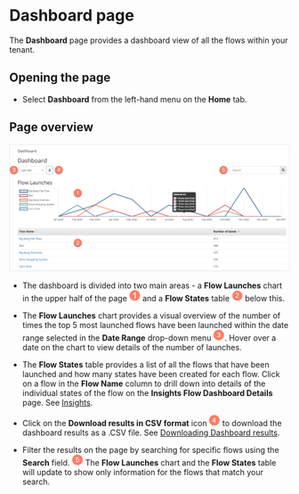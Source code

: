 # Dashboard page

<head>
  <meta name="guidename" content="Flow"/>
  <meta name="context" content="GUID-88ea8c15-cf67-421d-b022-d9f3e712b2a5"/>
</head>


The **Dashboard** page provides a dashboard view of all the flows within your tenant.

## Opening the page

-   Select **Dashboard** from the left-hand menu on the **Home** tab.


## Page overview

![The Insights Flow Dashboard page](../Images/img-flo-Dashboard-steps_8baa5d54-a97c-4b59-bbc2-c270468f2a8a.png)

-   The dashboard is divided into two main areas - a **Flow Launches** chart in the upper half of the page ![Step 1](../Images/img-flo-Step1_ed936f88-97de-4cc1-98ac-9f351a84a1bb.png) and a **Flow States** table ![Step 2](../Images/img-flo-Step2_c61b5577-5d61-4de6-9cfd-7eb5f4587ce0.png) below this.

-   The **Flow Launches** chart provides a visual overview of the number of times the top 5 most launched flows have been launched within the date range selected in the **Date Range** drop-down menu ![Step 3](../Images/img-flo-Step3_80c92964-4950-401a-b366-9af635fc20e7.png). Hover over a date on the chart to view details of the number of launches.

-   The **Flow States** table provides a list of all the flows that have been launched and how many states have been created for each flow. Click on a flow in the **Flow Name** column to drill down into details of the individual states of the flow on the **Insights Flow Dashboard Details** page. See [Insights](c-flo-Dashboard_Insights_Details_page_e683bf2d-5c66-465e-84bf-ecc51c02496b.md).

-   Click on the **Download results in CSV format** icon ![Step 4](../Images/img-flo-Step4_a9fc9306-20bb-4f06-b6c7-616c9df561cb.png) to download the dashboard results as a .CSV file. See [Downloading Dashboard results](t-flo-Dashboard_Downloading_361e6922-d0e2-440e-b453-683ae6fe24c2.md).

-   Filter the results on the page by searching for specific flows using the **Search** field. ![Step 5](../Images/img-flo-Step5_68838705-dce4-47a0-b594-89406c339876.png) The **Flow Launches** chart and the **Flow States** table will update to show only information for the flows that match your search.